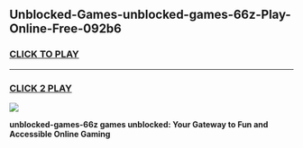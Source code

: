 
## Unblocked-Games-unblocked-games-66z-Play-Online-Free-092b6
<h3>
<a href="https://premium76.site?title=unblocked-games-66z&ref=26A">CLICK TO PLAY</a></h3>
<hr>

<h3>
<a href="https://premium76.site?title=unblocked-games-66z&ref=26A">CLICK 2 PLAY</a>
  
</h3>

<a href="https://premium76.site?title=unblocked-games-66z&ref=26A"><img src="https://clearcache.store/games.png"></a>


**unblocked-games-66z games unblocked: Your Gateway to Fun and Accessible Online Gaming**
